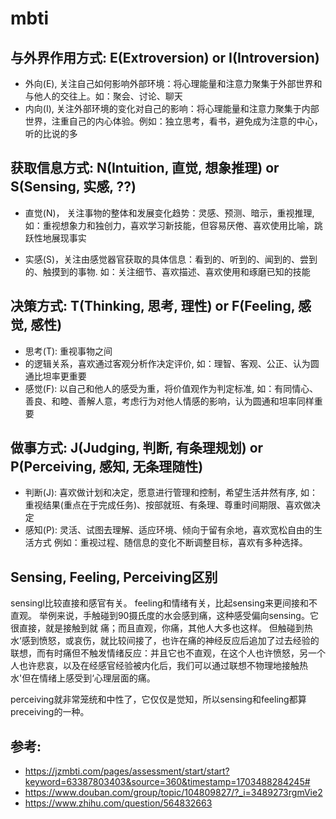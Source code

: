 # mbti

## 与外界作用方式: E(Extroversion) or I(Introversion)

- 外向(E), 关注自己如何影响外部环境：将心理能量和注意力聚集于外部世界和与他人的交往上。如：聚会、讨论、聊天 
- 内向(I), 关注外部环境的变化对自己的影响：将心理能量和注意力聚集于内部世界，注重自己的内心体验。例如：独立思考，看书，避免成为注意的中心，听的比说的多 

## 获取信息方式: N(Intuition, 直觉, 想象推理) or S(Sensing, 实感, ??)

- 直觉(N)， 关注事物的整体和发展变化趋势：灵感、预测、暗示，重视推理, 如：重视想象力和独创力，喜欢学习新技能，但容易厌倦、喜欢使用比喻，跳跃性地展现事实 

- 实感(S)，关注由感觉器官获取的具体信息：看到的、听到的、闻到的、尝到的、触摸到的事物. 如：关注细节、喜欢描述、喜欢使用和琢磨已知的技能 

## 决策方式: T(Thinking, 思考, 理性) or F(Feeling, 感觉, 感性)

- 思考(T): 重视事物之间
- 的逻辑关系，喜欢通过客观分析作决定评价, 如：理智、客观、公正、认为圆通比坦率更重要 
- 感觉(F): 以自己和他人的感受为重，将价值观作为判定标准, 如：有同情心、善良、和睦、善解人意，考虑行为对他人情感的影响，认为圆通和坦率同样重要 

## 做事方式: J(Judging, 判断, 有条理规划) or P(Perceiving, 感知, 无条理随性)

- 判断(J):  喜欢做计划和决定，愿意进行管理和控制，希望生活井然有序, 如：重视结果(重点在于完成任务)、按部就班、有条理、尊重时间期限、喜欢做决定 
- 感知(P): 灵活、试图去理解、适应环境、倾向于留有余地，喜欢宽松自由的生活方式 例如：重视过程、随信息的变化不断调整目标，喜欢有多种选择。 

## Sensing, Feeling, Perceiving区别

sensingl比较直接和感官有关。
feeling和情绪有关，比起sensing来更间接和不直观。
举例来说，手触碰到90摄氏度的水会感到痛，这种感受偏向sensing。它很直接，就是接触到就
痛；而且直观，你痛，其他人大多也这样。
但触碰到热水‘感到愤怒，或哀伤，就比较间接了，也许在痛的神经反应后追加了过去经验的联想，而有时痛但不触发情绪反应：并且它也不直观，在这个人也许愤怒，另一个人也许悲哀，以及在经感官经验被内化后，我们可以通过联想不物理地接触热水'但在情绪上感受到‘心理层面的痛。

perceiving就非常笼统和中性了，它仅仅是觉知，所以sensing和feeling都算preceiving的一种。




## 参考:
- https://jzmbti.com/pages/assessment/start/start?keyword=63387803403&source=360&timestamp=1703488284245#
- https://www.douban.com/group/topic/104809827/?_i=3489273rgmVie2
- https://www.zhihu.com/question/564832663